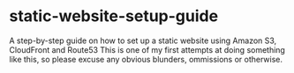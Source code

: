 # static-website-setup-guide
A step-by-step guide on how to set up a static website using Amazon S3, CloudFront and Route53
This is one of my first attempts at doing something like this, so please excuse any obvious blunders, ommissions or otherwise.
